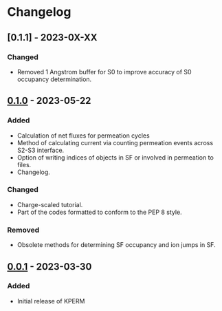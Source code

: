 # Changelog

## [0.1.1] - 2023-0X-XX

### Changed

- Removed 1 Angstrom buffer for S0 to improve accuracy of S0 occupancy determination.

## [0.1.0] - 2023-05-22

### Added

- Calculation of net fluxes for permeation cycles
- Method of calculating current via counting permeation events across S2-S3 interface.
- Option of writing indices of objects in SF or involved in permeation to files.
- Changelog.

### Changed

- Charge-scaled tutorial.
- Part of the codes formatted to conform to the PEP 8 style.

### Removed

- Obsolete methods for determining SF occupancy and ion jumps in SF.

## [0.0.1] - 2023-03-30

### Added

- Initial release of KPERM

[0.1.0]: https://github.com/deGrootLab/KPerm/compare/v0.1.0...v0.1.1
[0.1.0]: https://github.com/deGrootLab/KPerm/compare/v0.0.1...v0.1.0
[0.0.1]: https://github.com/deGrootLab/KPerm/releases/tag/v0.0.1
